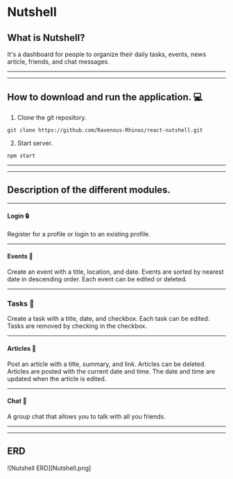 <!-- David Taylor -->

# Nutshell

## What is Nutshell?
It's a dashboard for people to organize their daily tasks, events, news article, friends, and chat messages.

***
***

## How to download and run the application. :computer:

1. Clone the git repository.
```
git clone https://github.com/Ravenous-Rhinos/react-nutshell.git
```
2. Start server.
```
npm start
```

***
***

## Description of the different modules.
***
#### Login :lock:
Register for a profile or login to an existing profile.
***
#### Events :calendar:
Create an event with a title, location, and date.
Events are sorted by nearest date in descending order.
Each event can be edited or deleted. 
***
### Tasks :pushpin:
Create a task with a title, date, and checkbox.
Each task can be edited.
Tasks are removed by checking in the checkbox.
***
#### Articles :page_facing_up:
Post an article with a title, summary, and link.
Articles can be deleted.
Articles are posted with the current date and time.
The date and time are updated when the article is edited.
<!-- *** -->
<!-- #### Friends :busts_in_silhouette:
Search for friends on nutshell by username and add them to your friends list.
After you add a friend, you can delete them from your friends list. -->
***
#### Chat :speech_balloon:
A group chat that allows you to talk with all you friends.

***
***
## ERD
![Nutshell ERD][Nutshell.png]
